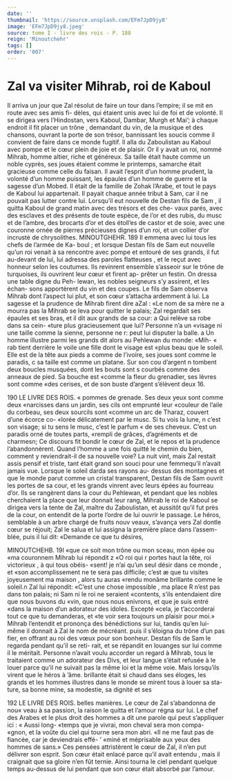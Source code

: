 ```yaml
---
date: ''
thumbnail: 'https://source.unsplash.com/EFm7JpD9jy8'
image: 'EFm7JpD9jy8.jpeg'
source: tome I - livre des rois - P. 188
reign: 'Minoutchehr'
tags: []
order: '007'
---
```


# Zal va visiter Mihrab, roi de Kaboul

Il arriva un jour que Zal résolut de faire un tour dans l’empire; il se mit en route avec ses amis fi- dèles, qui étaient unis avec lui de foi et de volonté.
Il se dirigea vers l’Hindostan, vers Kaboul, Dambar, Murgh et Mai’; à chaque endroit il fit placer un trône , demandant du vin, de la musique et des chansons, ouvrant la porte de son trésor, bannissant les soucis comme il convient de faire dans ce monde fugitif. Il alla du Zaboulistan au Kaboul avec pompe et le cœur plein de joie et de plaisir. Or il y avait un roi, nommé Mihrab, homme altier, riche et généreux.
Sa taille était haute comme un noble cyprès, ses joues étaient comme le printemps, samarche était gracieuse comme celle du faisan. Il avait l’esprit d’un homme prudent, la volonté d’un homme puissant, les épaules
d’un homme de guerre et la sagesse d’un Mobed. Il
était de la famille de Zohak l’Arabe, et tout le pays
de Kaboul lui appartenait. Il payait chaque année tribut à Sam, car il ne pouvait pas lutter contre lui. Lorsqu’il eut nouvelle de Destan fils de Sam , il quitta Kaboul de grand matin avec des trésors et des che- vaux parés, avec des esclaves et des présents de toute espèce, de l’or et des rubis, du musc et de l’ambre,
des brocarts d’or et des étoll’es de castor et de soie, avec une couronne ornée de pierres précieuses dignes d’un roi, et un collier d’or incrusté de chrysolithes.
MINOUTGHEHR. 189 Il emmena avec lui tous les chefs de l’armée de Ka-
boul ; et lorsque Destan fils de Sam eut nouvelle qu’un
roi venait à sa rencontre avec pompe et entouré de ses grands, il fut au-devant de lui, lui adressa des paroles flatteuses , et le reçut avec honneur selon les coutumes. Ils revinrent ensemble s’asseoir sur le trône
de turquoises, ils ouvrirent leur cœur et firent ap- prêter un festin. On dressa une table digne du Peh- lewan, les nobles seigneurs s’y assirent, et les échan- sons apportèrent du vin et des coupes. Le fils de Sam observa Mihrab dont l’aspect lui plut, et son cœur s’attacha ardemment à lui. La sagesse et la prudence
de Mihrab firent dire aZal : «Le nom de sa mère ne
a mourra pas la Mihrab se leva pour quitter le palais; Zal regardait ses épaules et ses bras, et il dit aux grands de sa cour: a Qui relève sa robe dans sa cein- «ture plus gracieusement que lui? Personne n’a un «visage ni une taille comme la sienne, personne ne r: peut lui disputer la balle. a Un homme illustre parmi les grands dit alors au Pehlewan du monde: «Mih- « rab tient derrière le voile une fille dont le visage est «plus beau que le soleil. Elle est de la tête aux pieds
a comme de l’ivoire, ses joues sont comme le paradis,
c sa taille est comme un platane. Sur son cou d’argent
n tombent deux boucles musquées, dont les bouts sont
s courbés comme des anneaux de pied. Sa bouche est «comme la fleur du grenadier, ses lèvres sont comme «des cerises, et de son buste d’argent s’élèvent deux 16.

190 LE LIVRE DES ROIS.
« pommes de grenade. Ses deux yeux sont comme deux
«narcisses dans un jardin, ses cils ont emprunté leur «couleur de l’aile du corbeau, ses deux sourcils sont «comme un arc de Tharaz, couvert d’une écorce co- «lorée délicatement par le musc. Si tu vois la lune,
n c’est son visage; si tu sens le musc, c’est le parfum
« de ses cheveux. C’est un paradis orné de toutes parts, «rempli de grâces, d’agréments et de charmesn; Ce discours fit bondir le cœur de Zal, et le repos et la prudence l’abandonnèrent. Quand l’homme a une fois
quitté le chemin du bien, comment y reviendrait-il de sa nouvelle voie?
La nuit vint, mais Zal restait assis pensif et triste, tant était grand son souci pour une femmequ’il n’avait
jamais vue. Lorsque le soleil darda ses rayons au-
dessus des montagnes et que le monde parut comme
un cristal transparent, Destan fils de Sam ouvrit les
portes de sa cour, et les grands vinrent avec leurs épées au fourreau d’or. Ils se rangèrent dans la cour
du Pehlewan, et pendant que les nobles cherchaient la place que leur donnait leur rang, Mihrab le roi de Kaboul se dirigea vers la tente de Zal, maître du Zaboulistan, et aussitôt qu’il fut près de la cour, on entendit de la porte l’ordre de lui ouvrir le passage.
Le héros, semblable à un arbre chargé de fruits nouv veaux, s’avança vers Zal dontle cœur se réjouit; Zal
le salua et lui assigna la première place dans l’assem- blée, puis il lui dit: «Demande ce que tu désires,

MINOUTCHEHB. 19I «que ce soit mon trône ou mon sceau, mon épée ou
«ma couronnem Mihrab lui répondit z «O roi qui
r portes haut la tête, roi victorieux , à qui tous obéis- «sent! je n’ai qu’un seul désir dans ce monde , et
«son accomplissement ne te sera pas difficile; c’est
æ que tu visites joyeusement ma maison , alors tu auras «rendu monâme brillante comme le soleil.n Zal lui répondit: «C’est une chose impossible , ma place
R n’est pas dans ton palais; ni Sam ni le roi ne seraient «contents, s’ils entendaient dire que nous buvons du «vin, que nous nous enivrons, et que je suis entré «dans la maison d’un adorateur des idoles. Excepté
«cela, je t’accorderai tout ce que tu demanderas, et
«te voir sera toujours un plaisir pour moi.» Mihrab l’entendit et prononça des bénédictions sur lui, tandis
qu’en lui-même il donnait à Zal le nom de mécréant.
puis il s’éloigna du trône d’un pas fier, en offrant au
roi des vœux pour son bonheur.
Destan fils de Sam le regarda pendant qu’il se reti- rait, et se répandit en louanges sur lui comme il le méritait. Personne n’avait voulu accorder un regard
à Mihrab, tous le traitaient comme un adorateur des Divs, et leur langue s’était refusée à le louer parce
qu’il ne suivait pas la même loi et la même voie. Mais lorsqu’ils virent que le héros à ’âme. brillante était
si chaud dans ses éloges, les grands et les hommes illustres dans le monde se mirent tous à louer sa sta- ture, sa bonne mine, sa modestie, sa dignité et ses

192 LE LIVRE DES ROIS.
belles manières. Le cœur de Zal s’abandonna de nou«
veau à sa passion, la raison le quitta et l’amour régna
sur lui. Le chef des Arabes et le plus droit des hommes a dit une parole qui peut s’appliquer ici : « Aussi long- «temps que je vivrai, mon cheval sera mon compa- «gnon, et la voûte du ciel qui tourne sera mon abri.
«Il ne me faut pas de fiancée, car je deviendrais effé-
’ «miné et méprisable aux yeux des hommes de sans.»
Ces pensées attristèrent le cœur de Zal, il n’en put délivrer son esprit. Son cœur était enlacé parce qu’il
avait entendu , mais il craignait que sa gloire n’en fût ternie. Ainsi tourna le ciel pendant quelque temps au-dessus de lui pendant que son cœur était absorbé
par l’amour.
